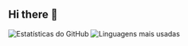 ## Hi there 👋

![Estatísticas do GitHub](https://github-readme-stats.vercel.app/api?username=yasminmcedo11&show_icons=true&theme=radical)
![Linguagens mais usadas](https://github-readme-stats.vercel.app/api/top-langs/?username=yasminmcedo11&layout=compact&theme=radical)

<!--
**yasminmcedo11/yasminmcedo11** is a ✨ _special_ ✨ repository because its `README.md` (this file) appears on your GitHub profile.

Here are some ideas to get you started:

- 🔭 I’m currently working on ...
- 🌱 I’m currently learning ...
- 👯 I’m looking to collaborate on ...
- 🤔 I’m looking for help with ...
- 💬 Ask me about ...
- 📫 How to reach me: ...
- 😄 Pronouns: ...
- ⚡ Fun fact: ...
-->
